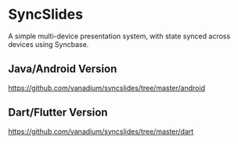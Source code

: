 # SyncSlides

A simple multi-device presentation system, with state synced across devices
using Syncbase.

## Java/Android Version

https://github.com/vanadium/syncslides/tree/master/android

## Dart/Flutter Version

https://github.com/vanadium/syncslides/tree/master/dart
